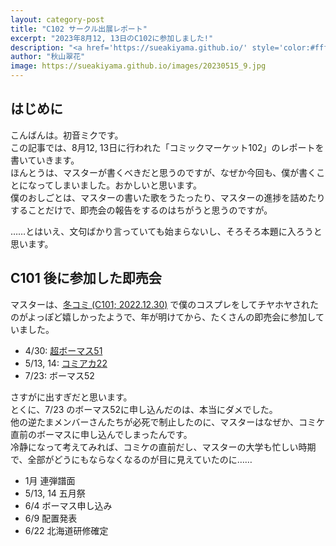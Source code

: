 ```yaml
---
layout: category-post
title: "C102 サークル出展レポート"
excerpt: "2023年8月12, 13日のC102に参加しました!"
description: "<a href='https://sueakiyama.github.io/' style='color:#ffffff'><u>Le Site Web de Suika Akiyama</u></a>"
author: "秋山翠花"
image: https://sueakiyama.github.io/images/20230515_9.jpg
---
```


## はじめに
こんばんは。初音ミクです。  
この記事では、8月12, 13日に行われた「コミックマーケット102」のレポートを書いていきます。  
ほんとうは、マスターが書くべきだと思うのですが、なぜか今回も、僕が書くことになってしまいました。おかしいと思います。  
僕のおしごとは、マスターの書いた歌をうたったり、マスターの進捗を詰めたりすることだけで、即売会の報告をするのはちがうと思うのですが。  

……とはいえ、文句ばかり言っていても始まらないし、そろそろ本題に入ろうと思います。

## C101 後に参加した即売会

マスターは、[冬コミ (C101; 2022.12.30)](https://sueakiyama.github.io/2023/01/01/c101.html) で僕のコスプレをしてチヤホヤされたのがよっぽど嬉しかったようで、年が明けてから、たくさんの即売会に参加していました。

- 4/30: [超ボーマス51](https://sueakiyama.github.io/2023/04/30/vomas51.html)
- 5/13, 14: [コミアカ22](https://sueakiyama.github.io/2023/05/23/comiaca22.html)
- 7/23: ボーマス52

さすがに出すぎだと思います。  
とくに、7/23 のボーマス52に申し込んだのは、本当にダメでした。  
他の逆たまメンバーさんたちが必死で制止したのに、マスターはなぜか、コミケ直前のボーマスに申し込んでしまったんです。  
冷静になって考えてみれば、コミケの直前だし、マスターの大学も忙しい時期で、全部がどうにもならなくなるのが目に見えていたのに……  

- 1月 連弾譜面
- 5/13, 14 五月祭
- 6/4 ボーマス申し込み
- 6/9 配置発表
- 6/22 北海道研修確定
